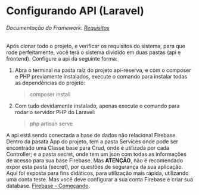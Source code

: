 
# Configurando API (Laravel)

###### Documentação do Framework: [Requisitos](https://laravel.com/docs/6.x#server-requirements)

Após clonar todo o projeto, e verificar os requisitos do sistema, para que rode perfeitamente, você terá o sistema dividido em duas pastas (api e frontend). Configure a api da seguinte forma:

1. Abra o terminal na pasta raíz do projeto api-reserva, e com o composer e PHP previamente instalados, execute o comando para instalar todas as dependências do projeto: 
    > composer install
    
2. Com tudo devidamente instalado, apenas execute o comando para rodar o servidor PHP do Laravel:
    > php artisan serve
    
A api está sendo conectada a base de dados não relacional Firebase. Dentro da pasata App do projeto, tem a pasta Services onde pode ser encontrado uma Classe base para Crud, onde é utilizada por cada Controller; e a pasta secret, onde tem um json com todas as informações de acesso para sua base Firebase. Mas **ATENÇÃO**, não é recomendado expor esta pasta (secret), por questões de segurança da sua aplicação. Aqui foi exposta para fins didáticos, para utilização mais rápida, utilizando uma conta teste. Mas você deve configurar a sua conta Firebase e criar sua database. [Firebase - Começando](https://firebase.google.com/?hl=pt-BR).
